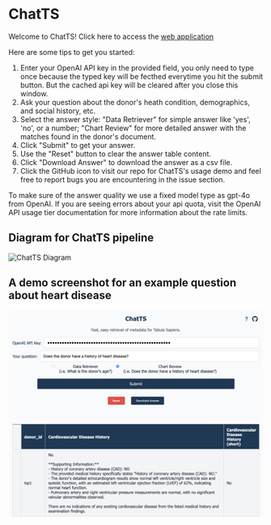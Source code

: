 # ChatTS

Welcome to ChatTS! Click here to access the [web application](https://singlecellgpt.com/chatTSP?password=chatTS)

Here are some tips to get you started:

1. Enter your OpenAI API key in the provided field, you only need to type once because the typed key will be fecthed everytime you hit the submit button. But the cached api key will be cleared after you close this window.
2. Ask your question about the donor's heath condition, demographics, and social history, etc.
3. Select the answer style: "Data Retriever" for simple answer like 'yes', 'no', or a number; "Chart Review" for more detailed answer with the matches found in the donor's document.
4. Click "Submit" to get your answer.
5. Use the "Reset" button to clear the answer table content.
6. Click "Download Answer" to download the answer as a csv file.
7. Click the GitHub icon to visit our repo for ChatTS's usage demo and feel free to report bugs you are encountering in the issue section.

To make sure of the answer quality we use a fixed model type as gpt-4o from OpenAI. If you are seeing errors about your api quota, visit the OpenAI API usage tier documentation for more information about the rate limits.

## Diagram for ChatTS pipeline
![ChatTS Diagram](https://github.com/Harper-Hua/ChatTS/blob/main/%E2%80%8EchatTS.jpeg)

## A demo screenshot for an example question about heart disease
![Demo Screeshot](https://github.com/Harper-Hua/ChatTS/blob/main/demo1.png)

